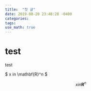 ```yaml
---
title:  "첫 글"
date: 2019-08-20 23:48:28 -0400
categories: 
tags:
use_math: true
---
```


# test

test

$ x in \mathbf{R}^n $

$$ x in \mathbf{R}^n $$

